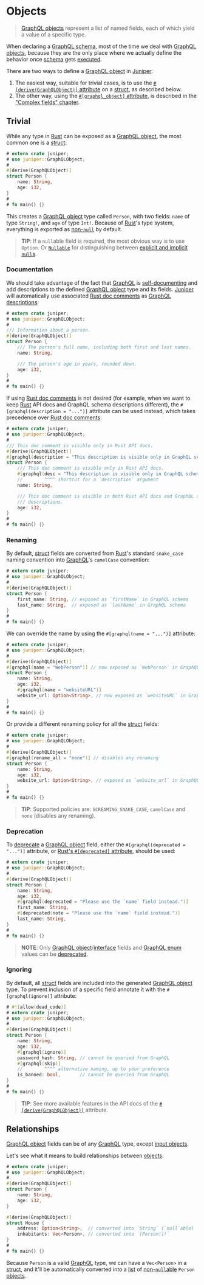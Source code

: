 Objects
=======

> [GraphQL objects][0] represent a list of named fields, each of which yield a value of a specific type.

When declaring a [GraphQL schema][schema], most of the time we deal with [GraphQL objects][0], because they are the only place where we actually define the behavior once [schema] gets [executed][1].

There are two ways to define a [GraphQL object][0] in [Juniper]:
1. The easiest way, suitable for trivial cases, is to use the [`#[derive(GraphQLObject)]` attribute][2] on a [struct], as described below.
2. The other way, using the [`#[graphql_object]` attribute][3], is described in the ["Complex fields" chapter](complex_fields.md).




## Trivial

While any type in [Rust] can be exposed as a [GraphQL object][0], the most common one is a [struct]:
```rust
# extern crate juniper;
# use juniper::GraphQLObject;
#
#[derive(GraphQLObject)]
struct Person {
    name: String,
    age: i32,
}
#
# fn main() {}
```
This creates a [GraphQL object][0] type called `Person`, with two fields: `name` of type `String!`, and `age` of type `Int!`. Because of [Rust]'s type system, everything is exported as [non-`null`][4] by default.

> **TIP**: If a `null`able field is required, the most obvious way is to use `Option`. Or [`Nullable`] for distinguishing between [explicit and implicit `null`s][14].


### Documentation

We should take advantage of the fact that [GraphQL] is [self-documenting][5] and add descriptions to the defined [GraphQL object][0] type and its fields. [Juniper] will automatically use associated [Rust doc comments][6] as [GraphQL descriptions][7]:
```rust
# extern crate juniper;
# use juniper::GraphQLObject;
#
/// Information about a person.
#[derive(GraphQLObject)]
struct Person {
    /// The person's full name, including both first and last names.
    name: String,

    /// The person's age in years, rounded down.
    age: i32,
}
#
# fn main() {}
```

If using [Rust doc comments][6] is not desired (for example, when we want to keep [Rust] API docs and GraphQL schema descriptions different), the `#[graphql(description = "...")]` attribute can be used instead, which takes precedence over [Rust doc comments][6]:
```rust
# extern crate juniper;
# use juniper::GraphQLObject;
#
/// This doc comment is visible only in Rust API docs.
#[derive(GraphQLObject)]
#[graphql(description = "This description is visible only in GraphQL schema.")]
struct Person {
    /// This doc comment is visible only in Rust API docs.
    #[graphql(desc = "This description is visible only in GraphQL schema.")]
    //        ^^^^ shortcut for a `description` argument
    name: String,

    /// This doc comment is visible in both Rust API docs and GraphQL schema 
    /// descriptions.
    age: i32,
}
#
# fn main() {}
```


### Renaming

By default, [struct] fields are converted from [Rust]'s standard `snake_case` naming convention into [GraphQL]'s `camelCase` convention:
```rust
# extern crate juniper;
# use juniper::GraphQLObject;
#
#[derive(GraphQLObject)]
struct Person {
    first_name: String, // exposed as `firstName` in GraphQL schema
    last_name: String,  // exposed as `lastName` in GraphQL schema
}
#
# fn main() {}
```

We can override the name by using the `#[graphql(name = "...")]` attribute:
```rust
# extern crate juniper;
# use juniper::GraphQLObject;
#
#[derive(GraphQLObject)]
#[graphql(name = "WebPerson")] // now exposed as `WebPerson` in GraphQL schema
struct Person {
    name: String,
    age: i32,
    #[graphql(name = "websiteURL")]
    website_url: Option<String>, // now exposed as `websiteURL` in GraphQL schema
}
#
# fn main() {}
```

Or provide a different renaming policy for all the [struct] fields:
```rust
# extern crate juniper;
# use juniper::GraphQLObject;
#
#[derive(GraphQLObject)]
#[graphql(rename_all = "none")] // disables any renaming
struct Person {
    name: String,
    age: i32,
    website_url: Option<String>, // exposed as `website_url` in GraphQL schema
}
#
# fn main() {}
```
> **TIP**: Supported policies are: `SCREAMING_SNAKE_CASE`, `camelCase` and `none` (disables any renaming).


### Deprecation

To [deprecate][9] a [GraphQL object][0] field, either the `#[graphql(deprecated = "...")]` attribute, or [Rust's `#[deprecated]` attribute][13], should be used:
```rust
# extern crate juniper;
# use juniper::GraphQLObject;
#
#[derive(GraphQLObject)]
struct Person {
    name: String,
    age: i32,
    #[graphql(deprecated = "Please use the `name` field instead.")]
    first_name: String,
    #[deprecated(note = "Please use the `name` field instead.")]
    last_name: String,
}
#
# fn main() {}
```
> **NOTE**: Only [GraphQL object][0]/[interface][11] fields and [GraphQL enum][10] values can be [deprecated][9].


### Ignoring

By default, all [struct] fields are included into the generated [GraphQL object][0] type. To prevent inclusion of a specific field annotate it with the `#[graphql(ignore)]` attribute:
```rust
# #![allow(dead_code)]
# extern crate juniper;
# use juniper::GraphQLObject;
#
#[derive(GraphQLObject)]
struct Person {
    name: String,
    age: i32,
    #[graphql(ignore)]
    password_hash: String, // cannot be queried from GraphQL
    #[graphql(skip)]
    //        ^^^^ alternative naming, up to your preference
    is_banned: bool,       // cannot be queried from GraphQL
}
#
# fn main() {}
```

> **TIP**: See more available features in the API docs of the [`#[derive(GraphQLObject)]`][2] attribute.




## Relationships

[GraphQL object][0] fields can be of any [GraphQL] type, except [input objects][8].

Let's see what it means to build relationships between [objects][0]:
```rust
# extern crate juniper;
# use juniper::GraphQLObject;
#
#[derive(GraphQLObject)]
struct Person {
    name: String,
    age: i32,
}

#[derive(GraphQLObject)]
struct House {
    address: Option<String>,  // converted into `String` (`null`able)
    inhabitants: Vec<Person>, // converted into `[Person!]!`
}
#
# fn main() {}
```

Because `Person` is a valid [GraphQL] type, we can have a `Vec<Person>` in a [struct], and it'll be automatically converted into a [list][12] of [non-`null`able][4] `Person` [objects][0].




[`Nullable`]: https://docs.rs/juniper/0.16.2/juniper/enum.Nullable.html
[GraphQL]: https://graphql.org
[Juniper]: https://docs.rs/juniper
[Rust]: https://www.rust-lang.org
[schema]: https://graphql.org/learn/schema
[struct]: https://doc.rust-lang.org/reference/items/structs.html

[0]: https://spec.graphql.org/October2021#sec-Objects
[1]: https://spec.graphql.org/October2021#sec-Execution
[2]: https://docs.rs/juniper/0.16.2/juniper/derive.GraphQLObject.html
[3]: https://docs.rs/juniper/0.16.2/juniper/attr.graphql_object.html
[4]: https://spec.graphql.org/October2021#sec-Non-Null
[5]: https://spec.graphql.org/October2021#sec-Introspection
[6]: https://doc.rust-lang.org/reference/comments.html#doc-comments
[7]: https://spec.graphql.org/October2021#sec-Descriptions
[8]: https://spec.graphql.org/October2021#sec-Input-Objects
[9]: https://spec.graphql.org/October2021#sec--deprecated
[10]: https://spec.graphql.org/October2021#sec-Enums
[11]: https://spec.graphql.org/October2021#sec-Interfaces
[12]: https://spec.graphql.org/October2021#sec-List
[13]: https://doc.rust-lang.org/reference/attributes/diagnostics.html#the-deprecated-attribute
[14]: https://spec.graphql.org/October2021#sel-EAFdRDHAAEJDAoBxzT
